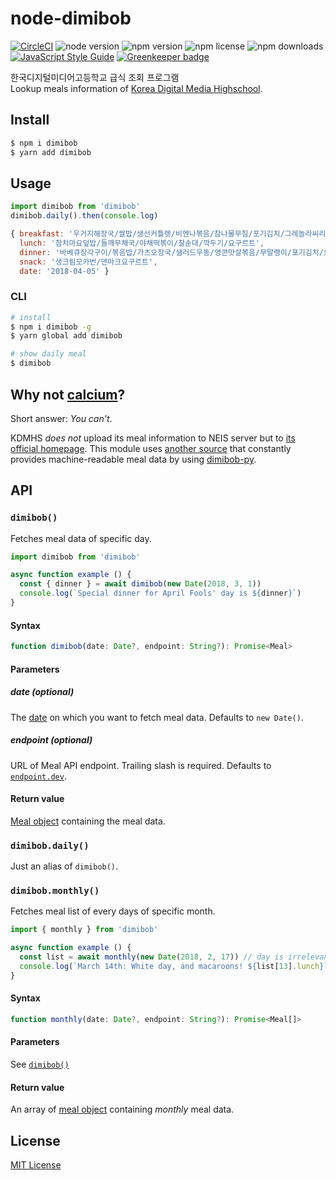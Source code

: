 # node-dimibob
[![CircleCI](https://img.shields.io/circleci/project/github/dimigoin/node-dimibob.svg?style=flat-square)](https://circleci.com/gh/dimigoin/node-dimibob)
![node version](https://img.shields.io/node/v/dimibob.svg?style=flat-square)
![npm version](https://img.shields.io/npm/v/dimibob.svg?style=flat-square)
![npm license](https://img.shields.io/npm/l/dimibob.svg?style=flat-square)
![npm downloads](https://img.shields.io/npm/dt/dimibob.svg?style=flat-square)
[![JavaScript Style Guide](https://img.shields.io/badge/code_style-standard-brightgreen.svg?style=flat-square)](https://standardjs.com) [![Greenkeeper badge](https://badges.greenkeeper.io/dimigoin/node-dimibob.svg)](https://greenkeeper.io/)

한국디지털미디어고등학교 급식 조회 프로그램<br>
Lookup meals information of [Korea Digital Media Highschool](https://dimigo.hs.kr/).

## Install
```bash
$ npm i dimibob
$ yarn add dimibob
```

## Usage
```js
import dimibob from 'dimibob'
dimibob.daily().then(console.log)
```

```js
{ breakfast: '우거지해장국/쌀밥/생선커틀렛/비엔나볶음/참나물무침/포기김치/그레놀라씨리얼/우유',
  lunch: '참치마요덮밥/들깨무채국/야채떡볶이/찰순대/깍두기/요구르트',
  dinner: '바베큐장각구이/볶음밥/가츠오장국/샐러드우동/영콘맛살볶음/무말랭이/포기김치/오렌지/매실쥬스',
  snack: '생크림모카번/덴마크요구르트',
  date: '2018-04-05' }
```

### CLI
```bash
# install
$ npm i dimibob -g
$ yarn global add dimibob

# show daily meal
$ dimibob
```

## Why not [calcium](https://npmjs.com/package/calcium)?
Short answer: *You can't*.

KDMHS *does not* upload its meal information to NEIS server but to [its official homepage](https://dimigo.hs.kr/index.php?mid=school_cafeteria). This module uses [another source](https://dimigo.in) that constantly provides machine-readable meal data by using [dimibob-py](https://github.com/ChalkPE/dimibob-py).

## API

### `dimibob()`
Fetches meal data of specific day.
```js
import dimibob from 'dimibob'

async function example () {
  const { dinner } = await dimibob(new Date(2018, 3, 1))
  console.log(`Special dinner for April Fools' day is ${dinner}`)
}
```

#### Syntax
```js
function dimibob(date: Date?, endpoint: String?): Promise<Meal>
```

#### Parameters
##### date (optional)
The [date] on which you want to fetch meal data. Defaults to `new Date()`.

##### endpoint (optional)
URL of Meal API endpoint. Trailing slash is required. Defaults to [`endpoint.dev`](lib/endpoint.js).

#### Return value
[Meal object] containing the meal data.

### `dimibob.daily()`
Just an alias of `dimibob()`.

### `dimibob.monthly()`
Fetches meal list of every days of specific month.

```js
import { monthly } from 'dimibob'

async function example () {
  const list = await monthly(new Date(2018, 2, 17)) // day is irrelevant
  console.log(`March 14th: White day, and macaroons! ${list[13].lunch}`)
}
```

#### Syntax
```js
function monthly(date: Date?, endpoint: String?): Promise<Meal[]>
```

#### Parameters
See [`dimibob()`](#parameters)

#### Return value
An array of [meal object] containing *monthly* meal data.

[date]: https://developer.mozilla.org/en-US/docs/Web/JavaScript/Reference/Global_Objects/Date
[meal object]: https://api.dimigo.in/#!/dimibobs/get_dimibob_today_resource

## License
[MIT License](LICENSE)
